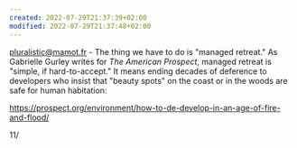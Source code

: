 ```yaml
---
created: 2022-07-29T21:37:39+02:00
modified: 2022-07-29T21:37:48+02:00
---
```


pluralistic@mamot.fr - The thing we have to do is "managed retreat." As Gabrielle Gurley writes for *The American Prospect*, managed retreat is "simple, if hard-to-accept." It means ending decades of deference to developers who insist that "beauty spots" on the coast or in the woods are safe for human habitation:

https://prospect.org/environment/how-to-de-develop-in-an-age-of-fire-and-flood/

11/
